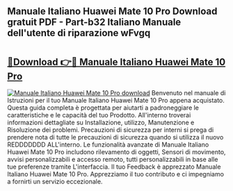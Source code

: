 ## Manuale Italiano Huawei Mate 10 Pro Download gratuit PDF - Part-b32 Italiano Manuale dell'utente di riparazione wFvgq

# <h2><a href="http://dfelxv.blite.top/?on=Manuale+Italiano+Huawei+Mate+10+Pro">🔗Download 👉🔴 Manuale Italiano Huawei Mate 10 Pro</a></h2>

[![Manuale Italiano Huawei Mate 10 Pro download](https://i.imgur.com/lujVjoI.png)](http://dfelxv.blite.top/?on=Manuale+Italiano+Huawei+Mate+10+Pro)
Benvenuto nel manuale di Istruzioni per il tuo Manuale Italiano Huawei Mate 10 Pro appena acquistato. Questa guida completa è progettata per aiutarti a padroneggiare le caratteristiche e le capacità del tuo Prodotto. All'interno troverai informazioni dettagliate su Installazione, utilizzo, Manutenzione e Risoluzione dei problemi. Precauzioni di sicurezza per interni si prega di prendere nota di tutte le precauzioni di sicurezza quando si utilizza il nuovo REDDDDDDD ALL'interno. Le funzionalità avanzate di Manuale Italiano Huawei Mate 10 Pro includono rilevamento di oggetti, Sensori di movimento, avvisi personalizzabili e accesso remoto, tutti personalizzabili in base alle tue preferenze tramite L'interfaccia. Il tuo Feedback è apprezzato Manuale Italiano Huawei Mate 10 Pro. Apprezziamo il tuo contributo e ci impegniamo a fornirti un servizio eccezionale.

